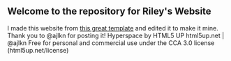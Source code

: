 ## Welcome to the repository for Riley's Website

I made this website from [this great template](https://html5up.net/hyperspace) and edited it to make it mine. Thank you to @ajlkn for posting it!
Hyperspace by HTML5 UP
html5up.net | @ajlkn
Free for personal and commercial use under the CCA 3.0 license (html5up.net/license)
